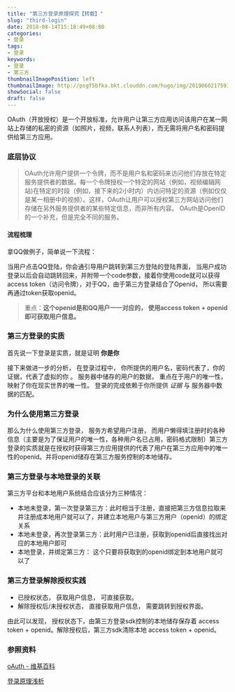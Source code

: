 ```yaml
---
title: "第三方登录原理探究【转载】"
slug: "third-login"
date: 2018-08-14T15:18:49+08:00
categories:
- 登录
tags:
- 登录
keywords:
- 登录
- 第三方
thumbnailImagePosition: left
thumbnailImage: http://psgf5bfka.bkt.clouddn.com/hugo/img/20190602175910.jpg
showSocial: false
draft: false
---
```


OAuth（开放授权）是一个开放标准，允许用户让第三方应用访问该用户在某一网站上存储的私密的资源（如照片，视频，联系人列表），而无需将用户名和密码提供给第三方应用。
<!--more-->

### 底层协议


>  OAuth允许用户提供一个令牌，而不是用户名和密码来访问他们存放在特定服务提供者的数据。每一个令牌授权一个特定的网站（例如，视频编辑网站)在特定的时段（例如，接下来的2小时内）内访问特定的资源（例如仅仅是某一相册中的视频）。这样，OAuth让用户可以授权第三方网站访问他们存储在另外服务提供者的某些特定信息，而非所有内容。
>  OAuth是OpenID的一个补充，但是完全不同的服务。

#### 流程梳理

拿QQ做例子，简单说一下流程：

当用户点击QQ登陆，你会通引导用户跳转到第三方登陆的登陆界面， 当用户成功登录以后会自动跳转回来，并附带一个code参数，接着你使用code就可以获得access token（访问令牌），对于QQ，由于第三方登录结合了Openid， 所以需要再通过token获取openid。

> 重点：**这个openid是和QQ用户一一对应的， 使用access token + openid 即可获取用户信息。**

### 第三方登录的实质

首先说一下登录是实质，就是证明 **你是你**

接下来做进一步的分析， 在登录过程中， 你所提供的用户名，密码代表了，你的证据，代表了虚拟的你 。
服务器中储存的用户的数据， 重点在于用户的唯一性， 映射了你在现实世界的唯一性。
登录的完成依赖于你所提供 *证据* 与 服务器中数据的匹配。

### 为什么使用第三方登录

那么为什么使用第三方登录， 服务方希望用户注册， 而用户懒得填注册时的各种信息（主要是为了保证用户的唯一性，各种用户名已占用，密码格式限制）第三方登录的实质就是在授权时获得第三方应用提供的代表了用户在第三方应用中的唯一性的openid。并将openid储存在第三方服务控制的本地储存。

### 第三方登录与本地登录的关联

第三方平台和本地用户系统结合应该分为三种情况：

- 本地未登录，第一次登录第三方：此时相当于注册，直接把第三方信息拉取来并注册成本地用户就可以了，并建立本地用户与第三方用户（openid）的绑定关系
- 本地未登录，再次登录第三方：此时用户已注册，获取到openid后直接找出对应的本地用户即可
- 本地登录，并绑定第三方： 这个只要将获取到的openid绑定到本地用户就可以了

### 第三方登录解除授权实践

- 已授权状态， 获取用户信息， 可直接获取。
- 解除授权后/未授权状态， 直接获取用户信息， 需要跳转到授权界面。

由此可以发现， 授权状态下，由第三方登录sdk控制的本地储存保存着 access token + openid。解除授权后，第三方sdk清除本地 access token + openid。

### 参照资料

[oAuth - 维基百科](https://link.jianshu.com?t=https://zh.wikipedia.org/wiki/OAuth)

[登录原理浅析](https://link.jianshu.com?t=https://segmentfault.com/q/1010000002493891/a-1020000002494449)